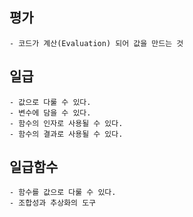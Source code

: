 
## 평가
```
- 코드가 계산(Evaluation) 되어 값을 만드는 것
```

## 일급
```
- 값으로 다룰 수 있다.
- 변수에 담을 수 있다.
- 함수의 인자로 사용될 수 있다.
- 함수의 결과로 사용될 수 있다.
```

## 일급함수
```
- 함수를 값으로 다룰 수 있다.
- 조합성과 추상화의 도구
```
